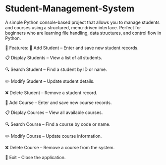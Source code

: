 # Student-Management-System

A simple Python console-based project that allows you to manage students and courses using a structured, menu-driven interface. Perfect for beginners who are learning file handling, data structures, and control flow in Python.

🔧 Features:
📌 Add Student – Enter and save new student records.

📋 Display Students – View a list of all students.

🔍 Search Student – Find a student by ID or name.

✏️ Modify Student – Update student details.

❌ Delete Student – Remove a student record.

📌 Add Course – Enter and save new course records.

📋 Display Courses – View all available courses.

🔍 Search Course – Find a course by code or name.

✏️ Modify Course – Update course information.

❌ Delete Course – Remove a course from the system.

🚪 Exit – Close the application.
